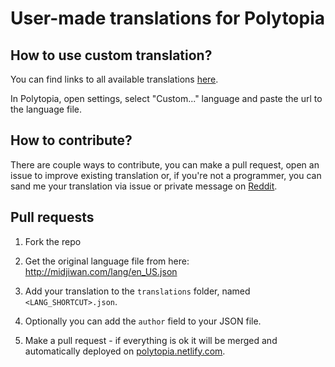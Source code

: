 # User-made translations for Polytopia

## How to use custom translation?

You can find links to all available translations [here](https://polytopia.netlify.com/).

In Polytopia, open settings, select "Custom..." language and paste the url to the language file.

## How to contribute?

There are couple ways to contribute, you can make a pull request, open an issue to improve existing translation or, if you're not a programmer, you can sand me your translation via issue or private message on [Reddit](https://www.reddit.com/user/kap89).

## Pull requests

1. Fork the repo

2. Get the original language file from here: http://midjiwan.com/lang/en_US.json

3. Add your translation to the `translations` folder, named `<LANG_SHORTCUT>.json`.

4. Optionally you can add the `author` field to your JSON file.

5. Make a pull request - if everything is ok it will be merged and automatically deployed on [polytopia.netlify.com](https://polytopia.netlify.com/).
